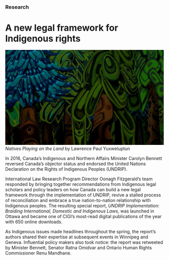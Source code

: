 ### Research

# A new legal framework for Indigenous rights

<div class="img-container">
  <img class="progressive" src="assets/slides/UNDRIP.jpg" alt="">
</div>
<div class="photo-caption">
  <em>Natives Playing on the Land</em> by Lawrence Paul Yuxweluptun
</div>

In 2016, Canada’s Indigenous and Northern Affairs Minister Carolyn Bennett reversed Canada’s objector status and endorsed the United Nations Declaration on the Rights of Indigenous Peoples (UNDRIP).

International Law Research Program Director Oonagh Fitzgerald’s team responded by bringing together recommendations from Indigenous legal scholars and policy leaders on how Canada can build a new legal framework through the implementation of UNDRIP, revive a stalled process of reconciliation and embrace a true nation-to-nation relationship with Indigenous peoples. The resulting special report, *UNDRIP Implementation: Braiding International, Domestic and Indigenous Laws*, was launched in Ottawa and became one of CIGI’s most-read digital publications of the year with 650 online downloads. 

As Indigenous issues made headlines throughout the spring, the report’s authors shared their expertise at subsequent events in Winnipeg and Geneva. Influential policy makers also took notice: the report was retweeted by Minister Bennett, Senator Ratna Omidvar and Ontario Human Rights Commissioner Renu Mandhane.